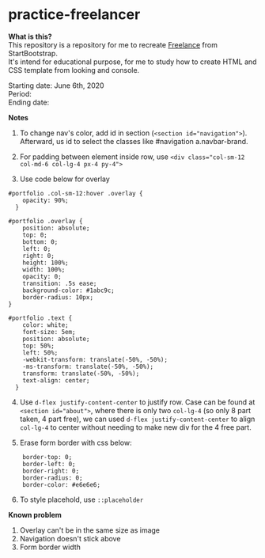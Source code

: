 # practice-freelancer

**What is this?**  
This repository is a repository for me to recreate [Freelance](https://startbootstrap.com/previews/freelancer) from StartBootstrap.  
It's intend for educational purpose, for me to study how to create HTML and CSS template from looking and console. 

Starting date: June 6th, 2020  
Period:  
Ending date:  

**Notes**

1. To change nav's color, add id in section (`<section id="navigation">`). Afterward, us id to select the classes like #navigation a.navbar-brand. 

2. For padding between element inside row, use `<div class="col-sm-12 col-md-6 col-lg-4 px-4 py-4">`

3. Use code below for overlay

```
#portfolio .col-sm-12:hover .overlay {
    opacity: 90%;
  }

#portfolio .overlay {
    position: absolute;
    top: 0;
    bottom: 0;
    left: 0;
    right: 0;
    height: 100%;
    width: 100%;
    opacity: 0;
    transition: .5s ease;
    background-color: #1abc9c;
    border-radius: 10px;
}

#portfolio .text {
    color: white;
    font-size: 5em;
    position: absolute;
    top: 50%;
    left: 50%;
    -webkit-transform: translate(-50%, -50%);
    -ms-transform: translate(-50%, -50%);
    transform: translate(-50%, -50%);
    text-align: center;
  }
```

4. Use `d-flex justify-content-center` to justify row. Case can be found at `<section id="about">`, where there is only two `col-lg-4` (so only 8 part taken, 4 part free), we can used `d-flex justify-content-center` to align `col-lg-4` to center without needing to make new div for the 4 free part.

5. Erase form border with css below: 
```
    border-top: 0;
    border-left: 0;
    border-right: 0;
    border-radius: 0;
    border-color: #e6e6e6;
```

6. To style placehold, use `::placeholder`

**Known problem**
1. Overlay can't be in the same size as image
2. Navigation doesn't stick above
3. Form border width
